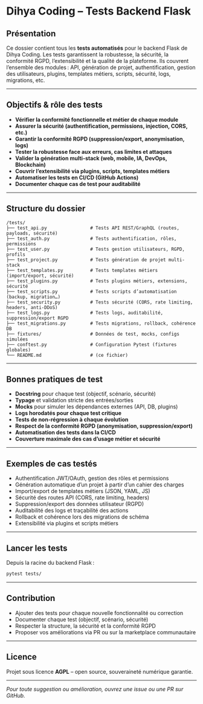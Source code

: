 # Dihya Coding – Tests Backend Flask

## Présentation

Ce dossier contient tous les **tests automatisés** pour le backend Flask de Dihya Coding. Les tests garantissent la robustesse, la sécurité, la conformité RGPD, l’extensibilité et la qualité de la plateforme. Ils couvrent l’ensemble des modules : API, génération de projet, authentification, gestion des utilisateurs, plugins, templates métiers, scripts, sécurité, logs, migrations, etc.

---

## Objectifs & rôle des tests

- **Vérifier la conformité fonctionnelle et métier de chaque module**
- **Assurer la sécurité (authentification, permissions, injection, CORS, etc.)**
- **Garantir la conformité RGPD (suppression/export, anonymisation, logs)**
- **Tester la robustesse face aux erreurs, cas limites et attaques**
- **Valider la génération multi-stack (web, mobile, IA, DevOps, Blockchain)**
- **Couvrir l’extensibilité via plugins, scripts, templates métiers**
- **Automatiser les tests en CI/CD (GitHub Actions)**
- **Documenter chaque cas de test pour auditabilité**

---

## Structure du dossier

```
/tests/
├── test_api.py                # Tests API REST/GraphQL (routes, payloads, sécurité)
├── test_auth.py               # Tests authentification, rôles, permissions
├── test_user.py               # Tests gestion utilisateurs, RGPD, profils
├── test_project.py            # Tests génération de projet multi-stack
├── test_templates.py          # Tests templates métiers (import/export, sécurité)
├── test_plugins.py            # Tests plugins métiers, extensions, sécurité
├── test_scripts.py            # Tests scripts d’automatisation (backup, migration…)
├── test_security.py           # Tests sécurité (CORS, rate limiting, headers, anti-DDoS)
├── test_logs.py               # Tests logs, auditabilité, suppression/export RGPD
├── test_migrations.py         # Tests migrations, rollback, cohérence DB
├── fixtures/                  # Données de test, mocks, configs simulées
├── conftest.py                # Configuration Pytest (fixtures globales)
└── README.md                  # (ce fichier)
```

---

## Bonnes pratiques de test

- **Docstring** pour chaque test (objectif, scénario, sécurité)
- **Typage** et validation stricte des entrées/sorties
- **Mocks** pour simuler les dépendances externes (API, DB, plugins)
- **Logs horodatés pour chaque test critique**
- **Tests de non-régression à chaque évolution**
- **Respect de la conformité RGPD (anonymisation, suppression/export)**
- **Automatisation des tests dans la CI/CD**
- **Couverture maximale des cas d’usage métier et sécurité**

---

## Exemples de cas testés

- Authentification JWT/OAuth, gestion des rôles et permissions
- Génération automatique d’un projet à partir d’un cahier des charges
- Import/export de templates métiers (JSON, YAML, JS)
- Sécurité des routes API (CORS, rate limiting, headers)
- Suppression/export des données utilisateur (RGPD)
- Auditabilité des logs et traçabilité des actions
- Rollback et cohérence lors des migrations de schéma
- Extensibilité via plugins et scripts métiers

---

## Lancer les tests

Depuis la racine du backend Flask :

```bash
pytest tests/
```

---

## Contribution

- Ajouter des tests pour chaque nouvelle fonctionnalité ou correction
- Documenter chaque test (objectif, scénario, sécurité)
- Respecter la structure, la sécurité et la conformité RGPD
- Proposer vos améliorations via PR ou sur la marketplace communautaire

---

## Licence

Projet sous licence **AGPL** – open source, souveraineté numérique garantie.

---

*Pour toute suggestion ou amélioration, ouvrez une issue ou une PR sur GitHub.*
